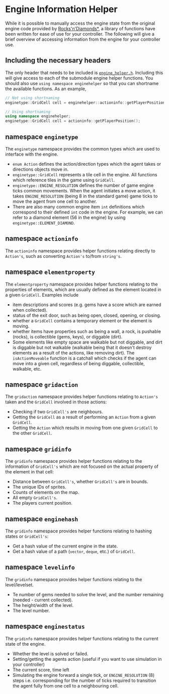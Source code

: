 # Engine Information Helper
While it is possible to manually access the engine state from the original engine code provided by [Rocks'n'Diamonds*](https://www.artsoft.org/), a library of functions have been written for ease of use for your controller.
The following will give a brief overview of accessing information from the engine for your controller use.

## Including the necessary headers
The only header that needs to be included is [`engine_helper.h`](../src/ai/include/engine_helper.h). Including this will give access to each of the submodule engine helper functions. You should also use `using namespace enginehelper` so that you can shortname the available functions. As an example,
```cpp
// Not using shortnaming
enginetype::GridCell cell = enginehelper::actioninfo::getPlayerPosition();

// Using shortnaming
using namespace enginehelper;
enginetype::GridCell cell = actioninfo::getPlayerPosition();
```

## namespace `enginetype`
The `enginetype` namespace provides the common types which are used to interface with the engine. 
- `enum Action` defines the action/direction types which the agent takes or directions objects move in.
- `enginetype::GridCell` represents a tile cell in the engine. All functions which reference tiles in the game using `GridCell`.
- `enginetype::ENGINE_RESOLUTION` defines the number of game engine ticks common movements. When the agent initiates a move action, it takes `ENGINE_RESOLUTION` (being 8 in the standard game) game ticks to move the agent from one cell to another.
- There are also many common engine item `int` definitions which correspond to their defined `int` code in the engine. For example, we can refer to a diamond element (56 in the engine) by using `enginetype::ELEMENT_DIAMOND`.

## namespace `actioninfo`
The `actioninfo` namespace provides helper functions relating directly to `Action's`, such as converting `Action's` to/from `string's`.

## namespace `elementproperty`
The `elementproperty` namespace provides helper functions relating to the properties of elements, which are usually defined as the element located in a given `GridCell`. Examples include
- item descriptions and scores (e.g. gems have a score which are earned when collected).
- status of the exit door, such as being open, closed, opening, or closing.
- whether a `GridCell` contains a temporary element or the element is moving.
- whether items have properties such as being a wall, a rock, is pushable (rocks), is collectible (gems, keys), or diggable (dirt).
- Some elements like empty space are walkable but not diggable, and dirt is diggable but not walkable (walkable being that it doesn't destroy elements as a result of the actions, like removing dirt). The `isActionMoveable` function is a catchall which checks if the agent can move into a given cell, regardless of being diggable, collectible, walkable, etc.

## namespace `gridaction`
The `gridaction` namespace provides helper functions relating to `Action's` taken and the `GridCell` involved in those actions:
- Checking if two `GridCell's` are neighbours.
- Getting the `GridCell` as a result of performing an `Action` from a given `GridCell`.
- Getting the `Action` which results in moving from one given `GridCell` to the other `GridCell`.

## namespace `gridinfo`
The `gridinfo` namespace provides helper functions relating to the information of `GridCell's` which are not focused on the actual property of the element in that cell:
- Distance between `GridCell's`, whether `GridCell's` are in bounds.
- The unique IDs of sprites.
- Counts of elements on the map.
- All empty `GridCell's`.
- The players current position.

## namespace `enginehash`
The `gridinfo` namespace provides helper functions relating to hashing states or `GridCell's`:
- Get a hash value of the current engine in the state.
- Get a hash value of a path (`vector`, `deque`, etc.) of `GridCell`.


## namespace `levelinfo`
The `gridinfo` namespace provides helper functions relating to the level/levelset. 
- Te number of gems needed to solve the level, and the number remaining (needed - current collected).
- The height/width of the level.
- The level number.

## namespace `enginestatus`
The `gridinfo` namespace provides helper functions relating to the current state of the engine.
- Whether the level is solved or failed.
- Setting/getting the agents action (useful if you want to use simulation in your controller)
- The current score, time left
- Simulating the engine forward a single tick, or `ENGINE_RESOLUTION` (8) steps i.e. corresponding for the number of ticks required to transition the agent fully from one cell to a neighbouring cell.